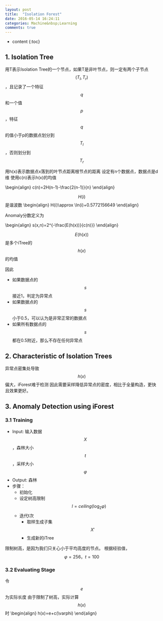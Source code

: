 ```yaml
---
layout: post
title:  "Isolation Forest"
date: 2016-05-14 16:24:11
categories: Machine&nbsp;Learning
comments: true
---
```


* content
{:toc}

## 1. Isolation Tree

用T表示Isolation Tree的一个节点，如果T是非叶节点，则一定有两个子节点$$(T_l,T_r)$$，且记录了一个特征$$q$$和一个值$$p$$，特征$$q$$的值小于p的数据点划分到$$T_l$$，否则划分到$$T_r$$

用h(x)表示数据点x落到的叶节点距离根节点的距离
设定有n个数据点，数据点是d维
使用c(n)表示h(x)的均值

\begin{align}
c(n)=2H(n-1)-\frac{2(n-1)}{n}
\end{align}

$$H(i)$$是谐波数
\begin{align}
H(i)\approx \ln(i)+0.5772156649
\end{align}

Anomaly分数定义为

\begin{align}
s(x,n)=2^{-\frac{E(h(x))}{c(n)}}
\end{align}

$$E(h(x))$$是多个iTree的$$h(x)$$的均值

因此

* 如果数据点的$$s$$接近1，判定为异常点
* 如果数据点的$$s$$小于0.5，可以认为是非常正常的数据点
* 如果所有数据点的$$s$$都在0.5附近，那么不存在任何异常点

## 2. Characteristic of Isolation Trees

异常点密集处导致$$h(x)$$偏大，iForest难于检测
因此需要采样降低异常点的密度，相比于全量构造，更快且效果更好。

## 3. Anomaly Detection using iForest

### 3.1 Training

* Input: 输入数据$$X$$，森林大小$$t$$，采样大小$$\varphi$$
* Output: 森林
* 步骤：
    * 初始化
    * 设定树高限制$$l=ceiling(\log_2\varphi)$$ 
    * 迭代t次
        * 取样生成子集$$X'$$
        * 生成新的iTree

限制树高，是因为我们只关心小于平均高度的节点。
根据经验值，$$\varphi=256，t=100$$

### 3.2 Evaluating Stage

令$$e$$为实际长度
由于限制了树高，实际计算$$h(x)$$时
\begin{align}
h(x)=e+c(\varphi)
\end{align}